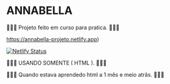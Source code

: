 # ANNABELLA

👨🏼‍💻 Projeto feito em curso para pratica. 👨🏼‍💻

https://annabella-projeto.netlify.app)

[![Netlify Status](https://api.netlify.com/api/v1/badges/4e372e44-1e45-4a2f-be43-d88cb1b8460e/deploy-status)](https://app.netlify.com/sites/annabella-projeto/deploys)

👨🏼‍💻 USANDO SOMENTE ( HTML ). 👨🏼‍💻

👨🏼‍💻 Quando estava aprendedo html a 1 mês e meio atrâs. 👨🏼‍💻


